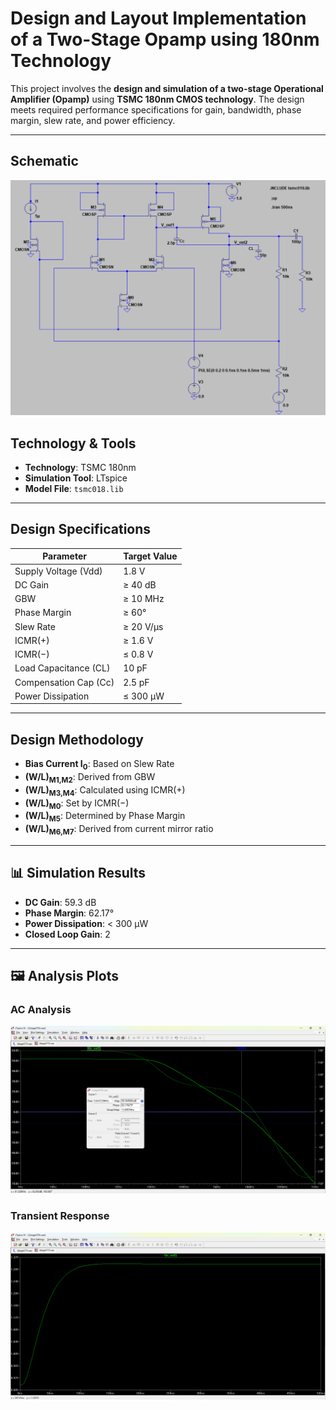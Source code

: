 # Design and Layout Implementation of a Two-Stage Opamp using 180nm Technology

This project involves the **design and simulation of a two-stage Operational Amplifier (Opamp)** using **TSMC 180nm CMOS technology**. The design meets required performance specifications for gain, bandwidth, phase margin, slew rate, and power efficiency.

---

## Schematic
![Schematic](Schematic.png)

## Technology & Tools

- **Technology**: TSMC 180nm
- **Simulation Tool**: LTspice
- **Model File**: `tsmc018.lib`

---

## Design Specifications

| Parameter              | Target Value  |
|------------------------|---------------|
| Supply Voltage (Vdd)   | 1.8 V         |
| DC Gain                | ≥ 40 dB       |
| GBW                    | ≥ 10 MHz      |
| Phase Margin           | ≥ 60°         |
| Slew Rate              | ≥ 20 V/μs     |
| ICMR(+)                | ≥ 1.6 V       |
| ICMR(−)                | ≤ 0.8 V       |
| Load Capacitance (CL)  | 10 pF         |
| Compensation Cap (Cc)  | 2.5 pF        |
| Power Dissipation      | ≤ 300 μW      |

---

## Design Methodology

- **Bias Current I<sub>0</sub>**: Based on Slew Rate
- **(W/L)<sub>M1,M2</sub>**: Derived from GBW
- **(W/L)<sub>M3,M4</sub>**: Calculated using ICMR(+)
- **(W/L)<sub>M0</sub>**: Set by ICMR(−)
- **(W/L)<sub>M5</sub>**: Determined by Phase Margin
- **(W/L)<sub>M6,M7</sub>**: Derived from current mirror ratio
  
---

## 📊 Simulation Results

- **DC Gain**: 59.3 dB  
- **Phase Margin**: 62.17°   
- **Power Dissipation**: < 300 μW
- **Closed Loop Gain**: 2

---

## 🖼️ Analysis Plots

### AC Analysis  
![Phase Margin](Phase%20Margin.png)

### Transient Response  
![Transient Analysis](Transient%20Analysis.png)
